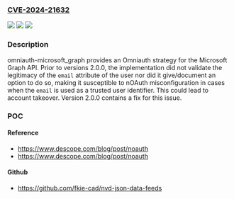 ### [CVE-2024-21632](https://cve.mitre.org/cgi-bin/cvename.cgi?name=CVE-2024-21632)
![](https://img.shields.io/static/v1?label=Product&message=omniauth-microsoft_graph&color=blue)
![](https://img.shields.io/static/v1?label=Version&message=%3D%20%3C%202.0.0%20&color=brighgreen)
![](https://img.shields.io/static/v1?label=Vulnerability&message=CWE-287%3A%20Improper%20Authentication&color=brighgreen)

### Description

omniauth-microsoft_graph provides an Omniauth strategy for the Microsoft Graph API. Prior to versions 2.0.0, the implementation did not validate the legitimacy of the `email` attribute of the user nor did it give/document an option to do so, making it susceptible to nOAuth misconfiguration in cases when the `email` is used as a trusted user identifier. This could lead to account takeover. Version 2.0.0 contains a fix for this issue.

### POC

#### Reference
- https://www.descope.com/blog/post/noauth
- https://www.descope.com/blog/post/noauth

#### Github
- https://github.com/fkie-cad/nvd-json-data-feeds

